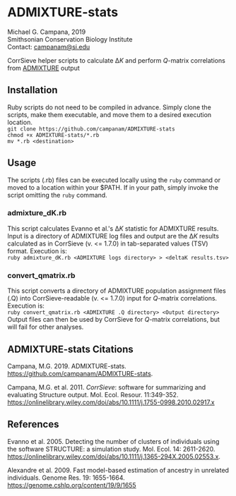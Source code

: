# ADMIXTURE-stats  

Michael G. Campana, 2019  
Smithsonian Conservation Biology Institute  
Contact: campanam@si.edu  

CorrSieve helper scripts to calculate Δ*K* and perform *Q*-matrix correlations from [ADMIXTURE](http://software.genetics.ucla.edu/admixture/) output  

## Installation  
Ruby scripts do not need to be compiled in advance. Simply clone the scripts, make them executable, and move them to a desired execution location.  
`git clone https://github.com/campanam/ADMIXTURE-stats`  
`chmod +x ADMIXTURE-stats/*.rb`  
`mv *.rb <destination>`  

## Usage
The scripts (.rb) files can be executed locally using the `ruby` command or moved to a location within your $PATH. If in your path, simply invoke the script omitting the `ruby` command.    

### admixture_dK.rb  
This script calculates Evanno et al.'s Δ*K* statistic for ADMIXTURE results. Input is a directory of ADMIXTURE log files and output are the Δ*K* results calculated as in CorrSieve (v. <= 1.7.0) in tab-separated values (TSV) format. Execution is:  
`ruby admixture_dK.rb <ADMIXTURE logs directory> > <deltaK results.tsv>`  

### convert_qmatrix.rb
This script converts a directory of ADMIXTURE population assignment files (.Q) into CorrSieve-readable (v. <= 1.7.0) input for *Q*-matrix correlations. Execution is:  
`ruby convert_qmatrix.rb <ADMIXTURE .Q directory> <Output directory>`  
Output files can then be used by CorrSieve for *Q*-matrix correlations, but will fail for other analyses.  

## ADMIXTURE-stats Citations  
Campana, M.G. 2019. ADMIXTURE-stats. https://github.com/campanam/ADMIXTURE-stats.  

Campana, M.G. et al. 2011. *CorrSieve*: software for summarizing and evaluating Structure output. Mol. Ecol. Resour. 11:349-352. https://onlinelibrary.wiley.com/doi/abs/10.1111/j.1755-0998.2010.02917.x  

## References
Evanno et al. 2005. Detecting the number of clusters of individuals using the software STRUCTURE: a simulation study. Mol. Ecol. 14: 2611-2620. https://onlinelibrary.wiley.com/doi/abs/10.1111/j.1365-294X.2005.02553.x.  

Alexandre et al. 2009. Fast model-based estimation of ancestry in unrelated individuals. Genome Res. 19: 1655-1664. https://genome.cshlp.org/content/19/9/1655
